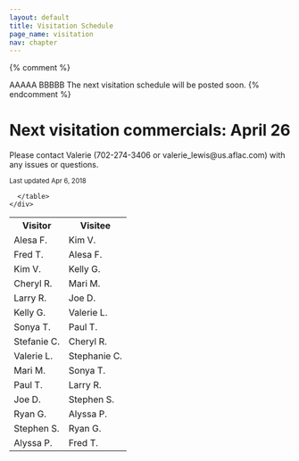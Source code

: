 ```yaml
---
layout: default
title: Visitation Schedule
page_name: visitation
nav: chapter
---
```

{% comment %}
  <tr>
    <td data-th="Vistor">AAAAA</td>
    <td data-th="Visitee">BBBBB</td>
  </tr>
  
  <tr>
    <td colspan="2">The next visitation schedule will be posted soon.</td>
  </tr>
{% endcomment %}

<div class="container margin-b-30">
  <div class="wide_banner">
    <h1>Next visitation commercials: April 26</h1>
</div>
  <div class="row">
    <div class="col-md-6 col-md-offset-3">
      <p>Please contact Valerie (702-274-3406 or valerie_lewis@us.aflac.com) with any issues or questions. </p>
      <small>Last updated Apr 6, 2018</small>
      <table class="rwd-table">
        <tr>
          <th>Visitor</th>
          <th>Visitee</th>
        </tr>
<!--
        <tr>
          <td colspan="2">The next visitation schedule will be posted soon.</td>
        </tr>
-->
        <tr>
          <td data-th="Vistor">Alesa F.</td>
          <td data-th="Visitee">Kim V.</td>
        </tr>
        <tr>
          <td data-th="Vistor">Fred T.</td>
          <td data-th="Visitee">Alesa F.</td>
        </tr>
        <tr>
          <td data-th="Vistor">Kim V.</td>
          <td data-th="Visitee">Kelly G.</td>
        </tr>
        <tr>
          <td data-th="Vistor">Cheryl R.</td>
          <td data-th="Visitee">Mari M.</td>
        </tr>
        <tr>
          <td data-th="Vistor">Larry R.</td>
          <td data-th="Visitee">Joe D.</td>
        </tr>
        <tr>
          <td data-th="Vistor">Kelly G.</td>
          <td data-th="Visitee">Valerie L.</td>
        </tr>
        <tr>
          <td data-th="Vistor">Sonya T.</td>
          <td data-th="Visitee">Paul T.</td>
        </tr>
        <tr>
          <td data-th="Vistor">Stefanie C.</td>
          <td data-th="Visitee">Cheryl R.</td>
        </tr>
        <tr>
          <td data-th="Vistor">Valerie L.</td>
          <td data-th="Visitee">Stephanie C.</td>
        </tr>
        <tr>
          <td data-th="Vistor">Mari M.</td>
          <td data-th="Visitee">Sonya T.</td>
        </tr>
        <tr>
          <td data-th="Vistor">Paul T.</td>
          <td data-th="Visitee">Larry R.</td>
        </tr>
        <tr>
          <td data-th="Vistor">Joe D.</td>
          <td data-th="Visitee">Stephen S.</td>
        </tr>
        <tr>
          <td data-th="Vistor">Ryan G.</td>
          <td data-th="Visitee">Alyssa P.</td>
        </tr>
        <tr>
          <td data-th="Vistor">Stephen S.</td>
          <td data-th="Visitee">Ryan G.</td>
        </tr>
        <tr>
          <td data-th="Vistor">Alyssa P.</td>
          <td data-th="Visitee">Fred T.</td>
        </tr>

        
      </table>
    </div>
  </div>
</div>